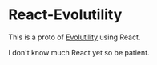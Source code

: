 # React-Evolutility

This is a proto of [Evolutility](https://github.com/evoluteur/evolutility) using React. 

I don't know much React yet so be patient.
